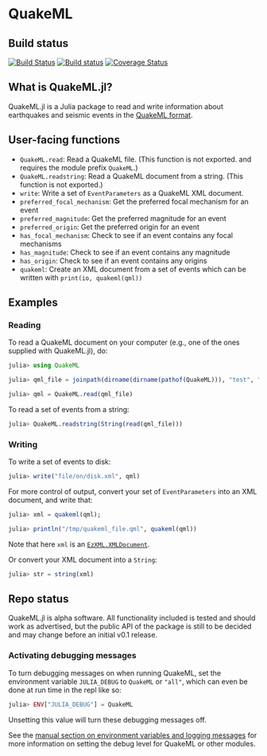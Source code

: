 # QuakeML

## Build status

[![Build Status](https://travis-ci.org/anowacki/QuakeML.jl.svg?branch=master)](https://travis-ci.org/anowacki/QuakeML.jl)
[![Build status](https://ci.appveyor.com/api/projects/status/v0c5uj3s6nf9v026/branch/master?svg=true)](https://ci.appveyor.com/project/AndyNowacki/quakeml-jl/branch/master)
[![Coverage Status](https://coveralls.io/repos/github/anowacki/QuakeML.jl/badge.svg?branch=master)](https://coveralls.io/github/anowacki/QuakeML.jl?branch=master)

## What is QuakeML.jl?

QuakeML.jl is a Julia package to read and write information about
earthquakes and seismic events in the
[QuakeML format](https://quake.ethz.ch/quakeml).

## User-facing functions
- `QuakeML.read`: Read a QuakeML file.  (This function is not exported.
  and requires the module prefix `QuakeML`.)
- `QuakeML.readstring`: Read a QuakeML document from a string.  (This 
  function is not exported.)
- `write`: Write a set of `EventParameters` as a QuakeML XML document.
- `preferred_focal_mechanism`: Get the preferred focal mechanism for an event
- `preferred_magnitude`: Get the preferred magnitude for an event
- `preferred_origin`: Get the preferred origin for an event
- `has_focal_mechanism`: Check to see if an event contains any
  focal mechanisms
- `has_magnitude`: Check to see if an event contains any magnitude
- `has_origin`: Check to see if an event contains any origins
- `quakeml`: Create an XML document from a set of events which can
  be written with `print(io, quakeml(qml))`

## Examples

### Reading
To read a QuakeML document on your computer (e.g., one of the ones
supplied with QuakeML.jl), do:
```julia
julia> using QuakeML

julia> qml_file = joinpath(dirname(dirname(pathof(QuakeML))), "test", "data", "nepal_mw7.2.qml");

julia> qml = QuakeML.read(qml_file)
```

To read a set of events from a string:
```julia
julia> QuakeML.readstring(String(read(qml_file)))
```

### Writing
To write a set of events to disk:
```julia
julia> write("file/on/disk.xml", qml)
```

For more control of output, convert your set of `EventParameters`
into an XML document, and write that:
```julia
julia> xml = quakeml(qml);

julia> println("/tmp/quakeml_file.qml", quakeml(qml))
```

Note that here `xml` is an
[`EzXML.XMLDocument`](https://bicycle1885.github.io/EzXML.jl/stable/manual/).

Or convert your XML document into a `String`:
```julia
julia> str = string(xml)
```

## Repo status

QuakeML.jl is alpha software.  All functionality included is tested
and should work as advertised, but the public API of the package is
still to be decided and may change before an initial v0.1 release.

### Activating debugging messages
To turn debugging messages on when running QuakeML, set the
environment variable `JULIA_DEBUG` to `QuakeML` or `"all"`, which can
even be done at run time in the repl like so:
```julia
julia> ENV["JULIA_DEBUG"] = QuakeML
```

Unsetting this value will turn these debugging messages off.

See the [manual section on environment variables and logging messages](https://docs.julialang.org/en/v1/stdlib/Logging/#Environment-variables-1) for more information on setting the debug level for QuakeML or other modules.
